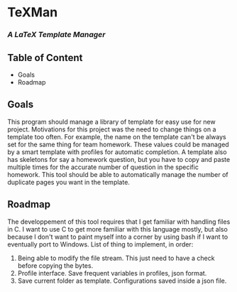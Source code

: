 # TeXMan
### *A LaTeX Template Manager*

## Table of Content
* Goals
* Roadmap

## Goals
This program should manage a library of template for easy use for new project. Motivations for this project was the need to change things on a template too
often. For example, the name on the template can't be always set for the same thing for team homework. These values could be managed by a smart template
with profiles for automatic completion. A template also has skeletons for say a homework question, but you have to copy and paste multiple times for the
accurate number of question in the specific homework. This tool should be able to automatically manage the number of duplicate pages you want in the
template.

## Roadmap
The developpement of this tool requires that I get familiar with handling files in C. I want to use C to get more familiar with this language mostly, but
also because I don't want to paint myself into a corner by using bash if I want to eventually port to Windows. List of thing to implement, in order:
1. Being able to modify the file stream. This just need to have a check before copying the bytes.
2. Profile interface. Save frequent variables in profiles, json format.
3. Save current folder as template. Configurations saved inside a json file.
